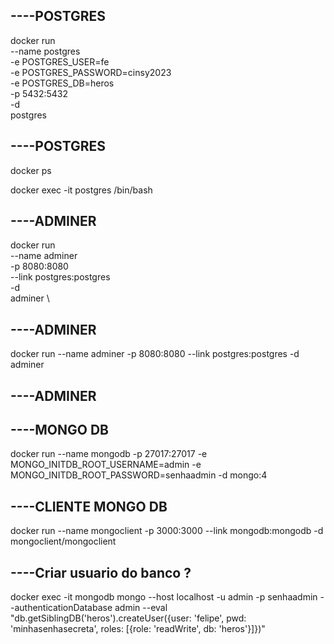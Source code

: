 ## ----POSTGRES

docker run \
 --name postgres \
 -e POSTGRES_USER=fe\
 -e POSTGRES_PASSWORD=cinsy2023\
 -e POSTGRES_DB=heros \
 -p 5432:5432 \
 -d \
 postgres

## ----POSTGRES

docker ps

docker exec -it postgres /bin/bash

## ----ADMINER

docker run \
 --name adminer \
 -p 8080:8080 \
 --link postgres:postgres \
 -d \
adminer \

## ----ADMINER

docker run --name adminer -p 8080:8080 --link postgres:postgres -d adminer

## ----ADMINER

## ----MONGO DB

docker run --name mongodb -p 27017:27017 -e MONGO_INITDB_ROOT_USERNAME=admin -e MONGO_INITDB_ROOT_PASSWORD=senhaadmin -d mongo:4

## ----CLIENTE MONGO DB

docker run --name mongoclient -p 3000:3000 --link mongodb:mongodb -d mongoclient/mongoclient

## ----Criar usuario do banco ?

docker exec -it mongodb mongo --host localhost -u admin -p senhaadmin --authenticationDatabase admin --eval "db.getSiblingDB('heros').createUser({user: 'felipe', pwd: 'minhasenhasecreta', roles: [{role: 'readWrite', db: 'heros'}]})"
